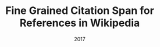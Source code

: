 ---
title: "Fine Grained Citation Span for References in Wikipedia"
collection: publications
permalink: /publication/2017-DBLP:conf_emnlp_FetahuMA17
date: 2017
venue: 'Proceedings of the 2017 Conference on Empirical Methods in Natural Language Processing, {EMNLP} 2017, Copenhagen, Denmark, September 9-11, 2017'
---